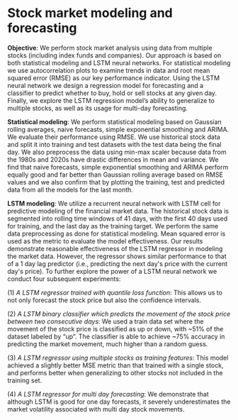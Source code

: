 # Stock market modeling and forecasting

**Objective**: We perform stock market analysis using data from multiple stocks (including index funds and companies). Our approach is based on both statistical modeling and LSTM neural networks. For statistical modeling we use autocorrelation plots to examine trends in data and  root mean squared error (RMSE) as our key performance indicator. Using the LSTM neural network we design a regression model for forecasting and a classifier to predict whether to buy, hold or sell stocks at any given day. Finally, we explore the LSTM regression model’s ability to generalize to multiple stocks, as well as its usage for multi-day forecasting.

**Statistical modeling**: We perform statistical modeling based on Gaussian rolling averages, naive forecasts, simple exponential smoothing and ARIMA. We evaluate their performance using RMSE. We use historical stock data and split it into training and test datasets with the test data being the final day. We also preprocess the data using min-max scaler because data from the 1980s and 2020s have drastic differences in mean and variance. We find that naive forecasts, simple exponential smoothing and ARIMA perform equally good and far better than Gaussian rolling average based on RMSE values and we also confirm that by plotting the training, test and predicted data from all the models for the last month. 

**LSTM modeling**: We utilize a recurrent neural network with LSTM cell for predictive modeling of the financial market data. The historical stock data is segmented into rolling time windows of 41 days, with the first 40 days used for training, and the last day as the training target. We perform the same data preprocessing as done for statistical modeling. Mean squared error is used as the metric to evaluate the model effectiveness. Our results demonstrate reasonable effectiveness of the LSTM regressor in modeling the market data. However, the regressor shows similar performance to that of a 1 day lag predictor (i.e., predicting the next day's price with the current day's price). To further explore the power of a LSTM neural network we conduct four subsequent experiments: 

(1) *A LSTM regressor trained with quantile loss function*: This allows us to not only forecast the stock price but also the confidence intervals. 

(2) *A LSTM binary classifier which predicts the movement of the stock price between two consecutive days*: We used a train data set where the movement of the stock price is classified as up or down, with ~51% of the dataset labeled by “up”. The classifier is able to achieve ~75% accuracy in predicting the market movement, much higher than a random guess. 

(3) *A LSTM regressor using multiple stocks as training features*: This model achieved a slightly better MSE metric than that trained with a single stock, and performs better when generalizing to other stocks not included in the training set. 

(4) *A LSTM regressor for multi day forecasting*: We demonstrate that although LSTM is good for one day forecasts, it severely underestimates the market volatility associated with multi day stock movements. 

